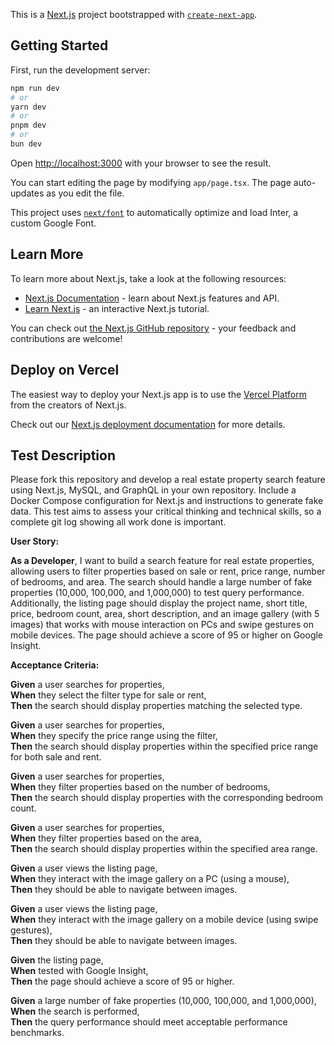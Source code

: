 This is a [Next.js](https://nextjs.org/) project bootstrapped with [`create-next-app`](https://github.com/vercel/next.js/tree/canary/packages/create-next-app).

## Getting Started

First, run the development server:

```bash
npm run dev
# or
yarn dev
# or
pnpm dev
# or
bun dev
```

Open [http://localhost:3000](http://localhost:3000) with your browser to see the result.

You can start editing the page by modifying `app/page.tsx`. The page auto-updates as you edit the file.

This project uses [`next/font`](https://nextjs.org/docs/basic-features/font-optimization) to automatically optimize and load Inter, a custom Google Font.

## Learn More

To learn more about Next.js, take a look at the following resources:

- [Next.js Documentation](https://nextjs.org/docs) - learn about Next.js features and API.
- [Learn Next.js](https://nextjs.org/learn) - an interactive Next.js tutorial.

You can check out [the Next.js GitHub repository](https://github.com/vercel/next.js/) - your feedback and contributions are welcome!

## Deploy on Vercel

The easiest way to deploy your Next.js app is to use the [Vercel Platform](https://vercel.com/new?utm_medium=default-template&filter=next.js&utm_source=create-next-app&utm_campaign=create-next-app-readme) from the creators of Next.js.

Check out our [Next.js deployment documentation](https://nextjs.org/docs/deployment) for more details.

## Test Description

Please fork this repository and develop a real estate property search feature using Next.js, MySQL, and GraphQL in your own repository. Include a Docker Compose configuration for Next.js and instructions to generate fake data. This test aims to assess your critical thinking and technical skills, so a complete git log showing all work done is important.

**User Story:**  

**As a Developer**, I want to build a search feature for real estate properties, allowing users to filter properties based on sale or rent, price range, number of bedrooms, and area. The search should handle a large number of fake properties (10,000, 100,000, and 1,000,000) to test query performance. Additionally, the listing page should display the project name, short title, price, bedroom count, area, short description, and an image gallery (with 5 images) that works with mouse interaction on PCs and swipe gestures on mobile devices. The page should achieve a score of 95 or higher on Google Insight.

**Acceptance Criteria:**

**Given** a user searches for properties,  
**When** they select the filter type for sale or rent,  
**Then** the search should display properties matching the selected type.  

**Given** a user searches for properties,  
**When** they specify the price range using the filter,  
**Then** the search should display properties within the specified price range for both sale and rent.  

**Given** a user searches for properties,  
**When** they filter properties based on the number of bedrooms,  
**Then** the search should display properties with the corresponding bedroom count.  

**Given** a user searches for properties,  
**When** they filter properties based on the area,  
**Then** the search should display properties within the specified area range.  

**Given** a user views the listing page,  
**When** they interact with the image gallery on a PC (using a mouse),  
**Then** they should be able to navigate between images.  

**Given** a user views the listing page,  
**When** they interact with the image gallery on a mobile device (using swipe gestures),  
**Then** they should be able to navigate between images.

**Given** the listing page,  
**When** tested with Google Insight,  
**Then** the page should achieve a score of 95 or higher.  

**Given** a large number of fake properties (10,000, 100,000, and 1,000,000),  
**When** the search is performed,  
**Then** the query performance should meet acceptable performance benchmarks.  
